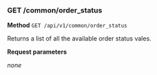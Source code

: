 ### GET /common/order_status ###

**Method** `GET /api/v1/common/order_status`

Returns a list of all the available order status vales.

**Request parameters**

*none*
